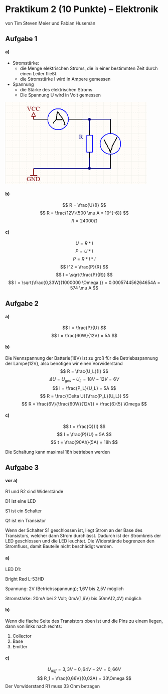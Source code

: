 # Praktikum 2 (10 Punkte) – Elektronik

von Tim Steven Meier und Fabian Husemän

## Aufgabe 1

#### a)  

* Stromstärke:
  * die Menge elektrischen Stroms, die in einer bestimmten Zeit durch einen Leiter fließt.
  * die Stromstärke I wird in Ampere gemessen
* Spannung
  * die Stärke des elektrischen Stroms
  * Die Spannung U wird in Volt gemessen

![1](1a.png)

#### b)

$$
R = \frac{U}{I}
$$
$$
R = \frac{12V}{500 \mu A * 10^{-6}}
$$
$$
R = 24000 \Omega
$$

#### c)

$$
U = R * I
$$
$$
P = U * I
$$
$$
P = R * I * I
$$
$$
I^2 = \frac{P}{R}
$$
$$
I = \sqrt{\frac{P}{R}}
$$
$$
I = \sqrt{\frac{0,33W}{1000000 \Omega }} = 0.000574456264654A = 574 \mu A
$$

## Aufgabe 2

#### a)

$$
I = \frac{P}{U}
$$
$$
I = \frac{60W}{12V} = 5A
$$

#### b)

Die Nennspannung der Batterie(18V) ist zu groß für die Betriebsspannung der Lampe(12V), also benötigen wir einen Vorwiderstand
$$
R = \frac{U_L}{I}
$$
$$
\Delta U = U_{ges} - U_L = 18V-12V=6V
$$
$$
I = \frac{P_L}{U_L} = 5A
$$
$$
R = \frac{\Delta U}{\frac{P_L}{U_L}}
$$
$$
R = \frac{6V}{\frac{60W}{12V}} = \frac{6}{5} \Omega
$$



#### c)

$$
t = \frac{Q}{I}
$$
$$
I = \frac{P}{U} = 5A
$$
$$
t = \frac{90Ah}{5A} = 18h
$$

Die Schaltung kann maximal 18h betrieben werden



## Aufgabe 3

#### vor a)

R1 und R2 sind Widerstände

D1 ist eine LED

S1 ist ein Schalter

Q1 ist ein Transistor

Wenn der Schalter S1 geschlossen ist, liegt Strom an der Base des Transistors, welcher dann Strom durchlässt. Dadurch ist der Stromkreis der LED geschlossen und die LED leuchtet. Die Widerstände begrenzen den Stromfluss, damit Bauteile nicht beschädigt werden.

#### a)

LED D1:

Bright Red L-53HD

Spannung:	2V (Betriebsspannung); 1,6V bis 2,5V möglich

Stromstärke:	20mA bei 2 Volt; 0mA(1,6V) bis 50mA(2,4V) möglich


#### b)

Wenn die flache Seite des Transistors oben ist und die Pins zu einem liegen, dann von links nach rechts:

1. Collector
2. Base
3. Emitter

#### c)

$$
U_{diff} = 3,3V - 0,64V - 2V = 0,66V
$$
$$
R_1 = \frac{0,66V}{0,02A} = 33\Omega
$$
Der Vorwiderstand R1 muss 33 Ohm betragen